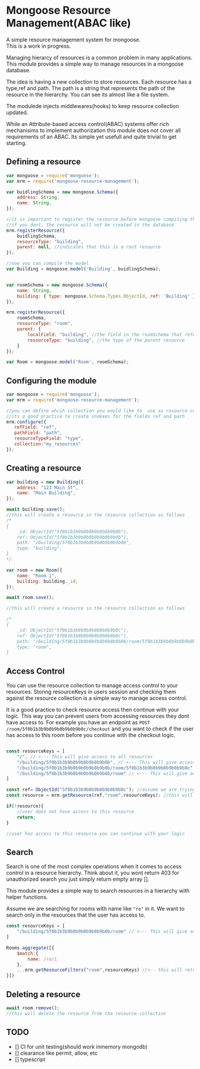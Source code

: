 
# Mongoose Resource Management(ABAC like)


A simple resource management system for mongoose.  
This is a work in progress.

Managing hierarcy of resources is a common problem in many applications. This module
provides a simple way to manage resources in a mongoose database. 

The idea is having a new collection to store resources. Each resource has a type,ref and  path.
The path is a string that represents the path of the resource in the hierarchy. You can see its almost like a file system.

The modulede injects middlewares(hooks) to keep resource collection updated.

While an Attribute-based access control(ABAC) systems offer rich mechanisims to implement authorization
this module does not cover all requirements of an ABAC. Its simple yet usefull and quite trivial to get starting.


## Defining a resource

```javascript
var mongoose = require('mongoose');
var mrm = require('mongoose-resource-management');

var buidlingSchema = new mongoose.Schema({
    address: String,
    name: String,
});

//it is important to register the resource before mongoose compiling the model 
//if you dont, the resource will not be created in the database
mrm.registerResource({
    buidlingSchema,
    resourceType: "building",
    parent: null, //indicates that this is a root resource
});

//now you can compile the model
var Building = mongoose.model('Building', buidlingSchema);


var roomSchema = new mongoose.Schema({
    name: String,
    building: { type: mongoose.Schema.Types.ObjectId, ref: 'Building' },
});

mrm.registerResource({
    roomSchema,
    resourceType: "room",
    parent: {
        localField: "building", //the field in the roomSchema that references the parent resource
        resourceType: "building", //the type of the parent resource
    }
});

var Room = mongoose.model('Room', roomSchema);

```

## Configuring the module

```javascript
var mongoose = require('mongoose');
var mrm = require('mongoose-resource-management');

//you can define whcih collection you would like to  use as resource collection
//its a good practice to create indexes for the fields ref and path
mrm.configure({
   refField: "ref",
   pathField: "path",
   resourceTypeField: "type",
   collection:"my_resources"
});
```

## Creating a resource

```javascript
var building = new Building({
    address: "123 Main St",
    name: "Main Building",
});

await building.save();
//this will create a resource in the resource collection as follows
/*
{
    _id: ObjectId("5f0b1b3b9b0b9b0b9b0b9b0b"),
    ref: ObjectId("5f0b1b3b9b0b9b0b9b0b9b0b"),
    path: "/building/5f0b1b3b9b0b9b0b9b0b9b0b",
    type: "building",
}
*/

var room = new Room({
    name: "Room 1",
    building: building._id,
});

await room.save();

//this will create a resource in the resource collection as follows

/*
{
    _id: ObjectId("5f0b1b3b9b0b9b0b9b0b9b0c"),
    ref: ObjectId("5f0b1b3b9b0b9b0b9b0b9b0c"),
    path: "/building/5f0b1b3b9b0b9b0b9b0b9b0b/room/5f0b1b3b9b0b9b0b9b0b9b0c",
    type: "room",
}
```


## Access Control

You can use the resource collection to manage access control to your resources. Storing resourceKeys in users session and checking them against the resource collection is a simple way to manage access control.

 It is a good practice to check resource access then continue with your logic. This way you can prevent users from accessing resources they dont have access to. For example you have an endpoint as `POST /room/5f0b1b3b9b0b9b0b9b0b9b0c/checkout` and you want to check if the user has access to this room before you continue with the checkout logic.
 
```javascript

const resourceKeys = [
    "/", // <--- This will give access to all resources
    "/building/5f0b1b3b9b0b9b0b9b0b9b0b", // <--- This will give access to all resources under this building
    "/building/5f0b1b3b9b0b9b0b9b0b9b0b/room/5f0b1b3b9b0b9b0b9b0b9b0c", // <--- This will give access to this room only
    "/building/5f0b1b3b9b0b9b0b9b0b9b0b/room" // <--- This will give access to all rooms under this building
]

const ref= ObjectId("5f0b1b3b9b0b9b0b9b0b9b0c"); //assume we are trying to access this room
const resource = mrm.getResource(ref,"room",resourceKeys); //this will return the resource if the user has access to it, otherwise it will return null

if(!resource){
    //user does not have access to this resource
    return;
}

//user has access to this resource you can continue with your logic


```

## Search

Search is one of the most complex operations when it comes to access control in a resource hierarchy.
Think about it, you wont return 403 for unauthorized search you just simply return empty array [].

This module provides a simple way to search resources in a hierarchy with helper functions.

Assume we are searching for rooms with name like `"ro"` in it. We want to search only in the resources that the user has access to.

```javascript
const resourceKeys = [
    "/building/5f0b1b3b9b0b9b0b9b0b9b0b/room" // <--- This will give access to all rooms under 5f0b1b3b9b0b9b0b9b0b9b0b building
]

Rooms.aggregate([{
    $match:{
        name: /ro/i
    },
    ...mrm.getResourceFilters("room",resourceKeys) //<-- this will return the filters that will limit the search to the resources that the user has access to
}])

```




## Deleting a resource

```javascript
await room.remove();
//this will delete the resource from the resource collection
```


## TODO

- [] CI for unit testing(should work inmemory mongodb)
- [] clearance like permit, allow, etc
- [] typescript 